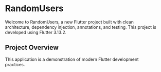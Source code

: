 # RandomUsers

Welcome to RandomUsers, a new Flutter project built with clean architecture, dependency injection, annotations, and testing. This project is developed using Flutter 3.13.2.

## Project Overview

This application is a demonstration of modern Flutter development practices.
